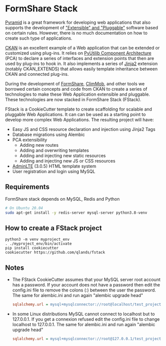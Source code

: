 # FormShare Stack
[Pyramid]( https://trypyramid.com/) is a great framework for developing web applications that also supports the development of ["Extensible" and "Pluggable"]( http://docs.pylonsproject.org/projects/pyramid/en/latest/narr/extending.html) software based on certain rules. However, there is no much documentation on how to create such type of applications.

[CKAN]( https://ckan.org/) is an excellent example of a Web application that can be extended or customized using plug-ins. It relies on [PyUtilib Component Architecture]( https://pypi.python.org/pypi/PyUtilib) (PCA) to declare a series of interfaces and extension points that then are used by plug-ins to hook in. It also implements a series of [Jinja2]( http://jinja.pocoo.org/) extension (notably CKAN_EXTENDS) that allows easily template inheritance between CKAN and connected plug-ins.

During the development of [FormShare](https://github.com/qlands/FormShare), [ClimMob](https://climmob.net/blog/), and other tools we borrowed certain concepts and code from CKAN to create a series of technologies to make these Web Application extensible and pluggable. These technologies are now stacked in FormShare Stack (FStack).

FStack is a CookieCutter template to create scaffolding for scalable and pluggable Web Applications. It can can be used as a starting point to develop more complex Web Applications. The resulting project will have:

- Easy JS and CSS resource declaration and injection using Jinja2 Tags
- Database migrations using Alembic
- PCA extensibility
  - Adding new routes
   - Adding and overwriting templates
   - Adding and injecting new static resources
   - Adding and injecting new JS or CSS resources
 - [AdminLTE](https://adminlte.io) (3.0.5) HTML template system
 - User registration and login using MySQL

## Requirements

FormShare stack depends on MySQL, Redis and Python

```sh
# On Ubuntu 20.04
sudo apt-get install -y redis-server mysql-server python3.8-venv
```

## How to create a FStack project

```shell
python3 -m venv myproject_env
. ./myproject_env/bin/activate
pip install cookiecutter
cookiecutter https://github.com/qlands/fstack
```

## Notes

- The FStack CookieCutter assumes that your MySQL server root account has a password. If your account does not have a password then edit the config.ini file to remove the colons (:) between the user the password. The same for alembic.ini and run again "alembic upgrade head"

  ```ini
  sqlalchemy.url = mysql+mysqlconnector://root@localhost/test_project?charset=utf8&ssl_disabled=True
  ```

- In some Linux distributions MySQL cannot connect to localhost but to 127.0.0.1. If you get a connexion refused edit the config.ini file to change localhost to 127.0.0.1. The same for alembic.ini and run again "alembic upgrade head"

  ```ini
  sqlalchemy.url = mysql+mysqlconnector://root@127.0.0.1/test_project?charset=utf8&ssl_disabled=True
  ```

  

